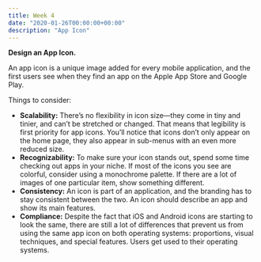 ```yaml
---
title: Week 4
date: "2020-01-26T00:00:00+00:00"
description: "App Icon"
---
```


**Design an App Icon.**

An app icon is a unique image added for every mobile application, and the first users see when they find an app on the Apple App Store and Google Play.

Things to consider:
- **Scalability:** There’s no flexibility in icon size—they come in tiny and tinier, and can’t be stretched or changed. That means that legibility is first priority for app icons. You’ll notice that icons don’t only appear on the home page, they also appear in sub-menus with an even more reduced size.
- **Recognizability:** To make sure your icon stands out, spend some time checking out apps in your niche. If most of the icons you see are colorful, consider using a monochrome palette. If there are a lot of images of one particular item, show something different.
- **Consistency:** An icon is part of an application, and the branding has to stay consistent between the two. An icon should describe an app and show its main features.
- **Compliance:** Despite the fact that iOS and Android icons are starting to look the same, there are still a lot of differences that prevent us from using the same app icon on both operating systems: proportions, visual techniques, and special features. Users get used to their operating systems.